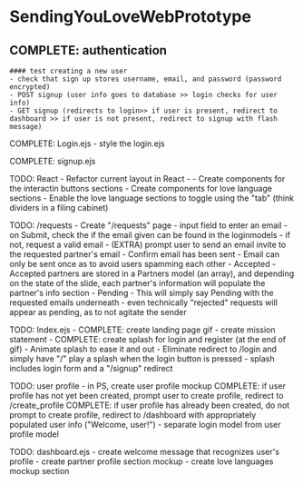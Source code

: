 # SendingYouLoveWebPrototype
## COMPLETE: authentication
    #### test creating a new user
    - check that sign up stores username, email, and password (password encrypted)
    - POST signup (user info goes to database >> login checks for user info)
    - GET signup (redirects to login>> if user is present, redirect to dashboard >> if user is not present, redirect to signup with flash message)

COMPLETE: Login.ejs
    - style the login.ejs

COMPLETE: signup.ejs

TODO: React
    - Refactor current layout in React
    - 
    - Create components for the interactin buttons sections
    - Create components for love language sections
        - Enable the love language sections to toggle using the "tab" (think dividers in a filing cabinet)

TODO: /requests
    - Create "/requests" page
    - input field to enter an email
        - on Submit, check the if the email given can be found in the loginmodels
            - if not, request a valid email
            - (EXTRA) prompt user to send an email invite to the requested partner's email
                - Confirm email has been sent
                - Email can only be sent once as to avoid users spamming each other
        - Accepted
            - Accepted partners are stored in a Partners model (an array), and depending on the state of the slide, each partner's information will populate the partner's info section
        - Pending
            - This will simply say Pending with the requested emails underneath
            - even technically "rejected" requests will appear as pending, as to not agitate the sender

TODO: Index.ejs
    - COMPLETE: create landing page gif
    - create mission statement
    - COMPLETE: create splash for login and register (at the end of gif)
        - Animate splash to ease it and out
        - Eliminate redirect to /login and simply have "/" play a splash when the login button is pressed
        - splash includes login form and a "/signup" redirect

TODO: user profile
    - in PS, create user profile mockup
    COMPLETE: if user profile has not yet been created, prompt user to create profile, redirect to /create_profile
    COMPLETE: if user profile has already been created, do not prompt to create profile, redirect to /dashboard with appropriately populated user info ("Welcome, user!")
    - separate login model from user profile model

TODO: dashboard.ejs
    - create welcome message that recognizes user's profile
    - create partner profile section mockup
    - create love languages mockup section


